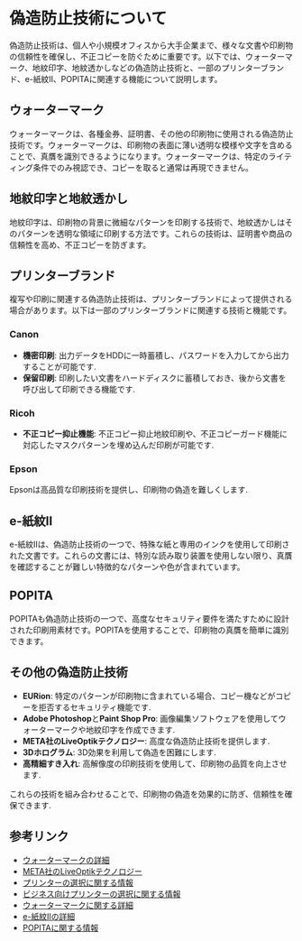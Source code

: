# 偽造防止技術について

偽造防止技術は、個人や小規模オフィスから大手企業まで、様々な文書や印刷物の信頼性を確保し、不正コピーを防ぐために重要です。以下では、ウォーターマーク、地紋印字、地紋透かしなどの偽造防止技術と、一部のプリンターブランド、e-紙紋II、POPITAに関連する機能について説明します。

## ウォーターマーク

ウォーターマークは、各種金券、証明書、その他の印刷物に使用される偽造防止技術です。ウォーターマークは、印刷物の表面に薄い透明な模様や文字を含めることで、真贋を識別できるようになります。ウォーターマークは、特定のライティング条件でのみ視認でき、コピーを取ると通常は再現できません。

## 地紋印字と地紋透かし

地紋印字は、印刷物の背景に微細なパターンを印刷する技術で、地紋透かしはそのパターンを透明な領域に印刷する方法です。これらの技術は、証明書や商品の信頼性を高め、不正コピーを防ぎます。

## プリンターブランド

複写や印刷に関連する偽造防止技術は、プリンターブランドによって提供される場合があります。以下は一部のプリンターブランドに関連する技術と機能です。

### Canon

- **機密印刷**: 出力データをHDDに一時蓄積し、パスワードを入力してから出力することが可能です.
- **保留印刷**: 印刷したい文書をハードディスクに蓄積しておき、後から文書を呼び出して印刷できる機能です.

### Ricoh

- **不正コピー抑止機能**: 不正コピー抑止地紋印刷や、不正コピーガード機能に対応したマスクパターンを埋め込んだ印刷が可能です.

### Epson

Epsonは高品質な印刷技術を提供し、印刷物の偽造を難しくします.

## e-紙紋II

e-紙紋IIは、偽造防止技術の一つで、特殊な紙と専用のインクを使用して印刷された文書です。これらの文書には、特別な読み取り装置を使用しない限り、真贋を確認することが難しい特徴的なパターンや色が含まれています。

## POPITA

POPITAも偽造防止技術の一つで、高度なセキュリティ要件を満たすために設計された印刷用素材です。POPITAを使用することで、印刷物の真贋を簡単に識別できます。

## その他の偽造防止技術

- **EURion**: 特定のパターンが印刷物に含まれている場合、コピー機などがコピーを拒否するセキュリティ機能です.
- **Adobe Photoshop**と**Paint Shop Pro**: 画像編集ソフトウェアを使用してウォーターマークや地紋印字を作成できます.
- **META社のLiveOptikテクノロジー**: 高度な偽造防止技術を提供します.
- **3Dホログラム**: 3D効果を利用して偽造を困難にします.
- **高精細すき入れ**: 高解像度の印刷技術を使用して、印刷物の品質を向上させます.

これらの技術を組み合わせることで、印刷物の偽造を効果的に防ぎ、信頼性を確保できます.

## 参考リンク

- [ウォーターマークの詳細](https://www.papercut.com/tour/watermark/)
- [META社のLiveOptikテクノロジー](https://cornestech.co.jp/column/meta_kolouroptik_column)
- [プリンターの選択に関する情報](https://www.pcmag.com/picks/the-best-printers)
- [ビジネス向けプリンターの選択に関する情報](https://www.pcmag.com/picks/the-best-business-printers)
- [ウォーターマークに関する詳細](https://www.123watermark.com/)
- [e-紙紋IIの詳細](https://www.example.com/e-shimon2)
- [POPITAに関する情報](https://www.example.com/popita)
